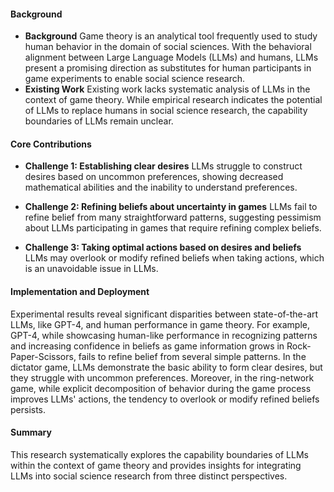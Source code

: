 #### Background
- **Background**
Game theory is an analytical tool frequently used to study human behavior in the domain of social sciences. With the behavioral alignment between Large Language Models (LLMs) and humans, LLMs present a promising direction as substitutes for human participants in game experiments to enable social science research.
- **Existing Work**
Existing work lacks systematic analysis of LLMs in the context of game theory. While empirical research indicates the potential of LLMs to replace humans in social science research, the capability boundaries of LLMs remain unclear.

#### Core Contributions
  - **Challenge 1: Establishing clear desires**
    LLMs struggle to construct desires based on uncommon preferences, showing decreased mathematical abilities and the inability to understand preferences.

  - **Challenge 2: Refining beliefs about uncertainty in games**
    LLMs fail to refine belief from many straightforward patterns, suggesting pessimism about LLMs participating in games that require refining complex beliefs.
  
  - **Challenge 3: Taking optimal actions based on desires and beliefs**
    LLMs may overlook or modify refined beliefs when taking actions, which is an unavoidable issue in LLMs.
  
#### Implementation and Deployment
Experimental results reveal significant disparities between state-of-the-art LLMs, like GPT-4, and human performance in game theory. For example, GPT-4, while showcasing human-like performance in recognizing patterns and increasing confidence in beliefs as game information grows in Rock-Paper-Scissors, fails to refine belief from several simple patterns. In the dictator game, LLMs demonstrate the basic ability to form clear desires, but they struggle with uncommon preferences. Moreover, in the ring-network game, while explicit decomposition of behavior during the game process improves LLMs' actions, the tendency to overlook or modify refined beliefs persists.

#### Summary
This research systematically explores the capability boundaries of LLMs within the context of game theory and provides insights for integrating LLMs into social science research from three distinct perspectives.